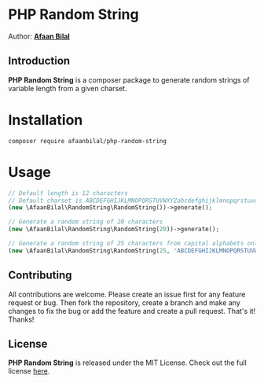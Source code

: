 PHP Random String
=================

Author: **[Afaan Bilal](https://afaan.dev)**  

## Introduction
**PHP Random String** is a composer package to generate random strings of variable length from a given charset.

# Installation
````
composer require afaanbilal/php-random-string
````

# Usage
````php
// Default length is 12 characters
// Default charset is ABCDEFGHIJKLMNOPQRSTUVWXYZabcdefghijklmnopqrstuvwxyz0123456789
(new \AfaanBilal\RandomString\RandomString())->generate();                                  // -> Kfx70JiRotb4

// Generate a random string of 20 characters
(new \AfaanBilal\RandomString\RandomString(20))->generate();                                // -> 92CYbvtEMXynllOZmNWK

// Generate a random string of 25 characters from capital alphabets only
(new \AfaanBilal\RandomString\RandomString(25, 'ABCDEFGHIJKLMNOPQRSTUVWXYZ'))->generate();  // -> ZEIXAISRXEHFOADNXNHOIWKSF
````

## Contributing
All contributions are welcome. Please create an issue first for any feature request
or bug. Then fork the repository, create a branch and make any changes to fix the bug 
or add the feature and create a pull request. That's it!
Thanks!

## License
**PHP Random String** is released under the MIT License.
Check out the full license [here](LICENSE).
